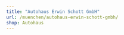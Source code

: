 ```yaml
---
title: "Autohaus Erwin Schott GmbH"
url: /muenchen/autohaus-erwin-schott-gmbh/
shop: Autohaus
---
```

